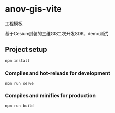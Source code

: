 # anov-gis-vite
工程模板

基于Cesium封装的三维GIS二次开发SDK，demo测试
## Project setup
```
npm install
```

### Compiles and hot-reloads for development
```
npm run serve
```

### Compiles and minifies for production
```
npm run build
```
